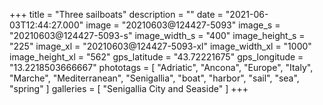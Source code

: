 +++
title = "Three sailboats"
description = ""
date = "2021-06-03T12:44:27.000"
image = "20210603@124427-5093"
image_s = "20210603@124427-5093-s"
image_width_s = "400"
image_height_s = "225"
image_xl = "20210603@124427-5093-xl"
image_width_xl = "1000"
image_height_xl = "562"
gps_latitude = "43.72221675"
gps_longitude = "13.2218503666667"
phototags = [ "Adriatic", "Ancona", "Europe", "Italy", "Marche", "Mediterranean", "Senigallia", "boat", "harbor", "sail", "sea", "spring" ]
galleries = [ "Senigallia City and Seaside" ]
+++
